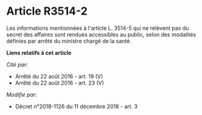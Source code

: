 # Article R3514-2

Les informations mentionnées à l'article L. 3514-5 qui ne relèvent pas du secret des affaires sont rendues accessibles au
public, selon des modalités définies par arrêté du ministre chargé de la santé.

**Liens relatifs à cet article**

_Cité par_:

  - Arrêté du 22 août 2016 - art. 19 (V)
  - Arrêté du 22 août 2016 - art. 23 (V)

_Modifié par_:

  - Décret n°2018-1126 du 11 décembre 2018 - art. 3
